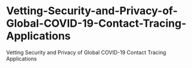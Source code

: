 # Vetting-Security-and-Privacy-of-Global-COVID-19-Contact-Tracing-Applications
Vetting Security and Privacy of Global COVID-19 Contact Tracing Applications
